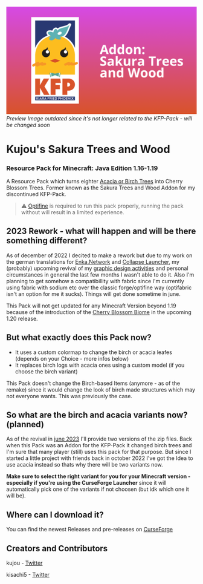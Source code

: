 ![](respack.png)
*Preview Image outdated since it's not longer related to the KFP-Pack - will be changed soon*
# Kujou's Sakura Trees and Wood
### Resource Pack for Minecraft: Java Edition 1.16-1.19

A Resource Pack which turns eighter [Acacia or Birch Trees](README.md#so-what-are-the-birch-and-acacia-variants-now) into Cherry Blossom Trees.
Former known as the Sakura Trees and Wood Addon for my discontinued KFP-Pack.

> ⚠️ [Optifine](https://optifine.net/download) is required to run this pack properly, running the pack without will result in a limited experience.

## 2023 Rework - what will happen and will be there something different?
As of december of 2022 I decited to make a rework but due to my work on the german translations for [Enka.Network](https://enka.cc) and [Collapse Launcher](https://github.com/neon-nyan/Collapse), my (probably) upcoming revival of my [graphic design activities](https://twitter.com/kujoudzn/status/1656257255027757056?s=20) and personal circumstances in general the last few months I wasn't able to do it.
Also I'm planning to get somehow a compatibillity with fabric since I'm currently using fabric with sodium etc over the classic forge/optifine way (optifabric isn't an option for me it sucks). Things will get done sometime in june.

This Pack will not get updated for any Minecraft Version beyond 1.19 because of the introduction of the [Cherry Blossom Biome](https://www.minecraft.net/en-us/article/cherry-blossom-biome-coming-minecraft-120) in the upcoming 1.20 release.

## But what exactly does this Pack now?
* It uses a custom colormap to change the birch or acacia leafes (depends on your Choice - more infos below)
* It replaces birch logs with acacia ones using a custom model (if you choose the birch variant)

This Pack doesn't change the Birch-based Items (anymore - as of the remake) since it would change the look of birch made structures which may not everyone wants. This was previously the case.

## So what are the birch and acacia variants now? (planned)
As of the revival in [june 2023](README.md#2023-rework---what-will-happen-and-will-be-there-something-different) I'll provide two versions of the zip files. Back when this Pack was an Addon for the KFP-Pack it changed birch trees and I'm sure that many player (still) uses this pack for that purpose. But since I started a little project with friends back in october 2022 I've got the Idea to use acacia instead so thats why there will be two variants now.

**Make sure to select the right variant for you for your Minecraft version - especially if you're using the CurseForge Launcher** since it will automatically pick one of the variants if not choosen (but idk which one it will be).

## Where can I download it?
You can find the newest Releases and pre-releases on [CurseForge](https://github.com/KiaraFriedPhoenix/KFP-Sakura/releases/latest)

## Creators and Contributors

kujou - [Twitter](https://twitter.com/kujou_kju)

kisachi5 - [Twitter](https://twitter.com/kisachi5)
